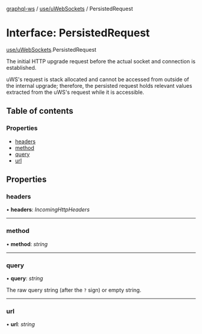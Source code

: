 [graphql-ws](../README.md) / [use/uWebSockets](../modules/use_uwebsockets.md) / PersistedRequest

# Interface: PersistedRequest

[use/uWebSockets](../modules/use_uwebsockets.md).PersistedRequest

The initial HTTP upgrade request before the actual
socket and connection is established.

uWS's request is stack allocated and cannot be accessed
from outside of the internal upgrade; therefore, the persisted
request holds relevant values extracted from the uWS's request
while it is accessible.

## Table of contents

### Properties

- [headers](use_uwebsockets.persistedrequest.md#headers)
- [method](use_uwebsockets.persistedrequest.md#method)
- [query](use_uwebsockets.persistedrequest.md#query)
- [url](use_uwebsockets.persistedrequest.md#url)

## Properties

### headers

• **headers**: *IncomingHttpHeaders*

___

### method

• **method**: *string*

___

### query

• **query**: *string*

The raw query string (after the `?` sign) or empty string.

___

### url

• **url**: *string*
